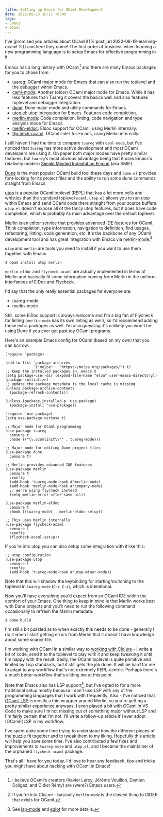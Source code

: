 ```yaml
---
title: Setting up Emacs for OCaml Development
date: 2022-08-23 10:17 +0300
tags:
- Emacs
- OCaml
---
```


I've [promised you articles about OCaml]({% post_url 2022-08-19-learning-ocaml %}) and here they come! The first order of business when learning a new programming language is to setup Emacs for effective programming in it.

Emacs has a long history with OCaml[^1] and there are many Emacs packages for you to chose from:

* [tuareg](https://github.com/ocaml/tuareg):
OCaml major mode for Emacs that can also run the toplevel and the debugger within Emacs.
* [caml-mode](https://github.com/ocaml/caml-mode):
Another (older) OCaml major mode for Emacs. While it has less features than Tuareg it covers the basics well and also features toplevel and debugger integration.
* [dune](https://github.com/ocaml/dune/blob/main/editor-integration/emacs/dune.el): Dune major mode and utility commands for Emacs.
* [utop.el](https://github.com/ocaml-community/utop#integration-with-emacs): utop integration for Emacs. Features code completion.
* [merlin-mode](https://ocaml.github.io/merlin/editor/emacs/): Code completion, linting, code navigation and type analysis mode for Emacs.
* [merlin-eldoc](https://github.com/Khady/merlin-eldoc): Eldoc support for OCaml, using Merlin internally.
* [flycheck-ocaml](https://github.com/flycheck/flycheck-ocaml): OCaml linter for Emacs, using Merlin internally.

I still haven't had the time to compare `tuareg` with `caml-mode`, but I've noticed that `tuareg` has more active development and most OCaml developers
are using it. On paper both major modes have pretty similar features, but `tuareg`'s most obvious advantage being that it uses Emacs's relatively modern
[Simple Minded Indentation Engine](https://www.gnu.org/software/emacs/manual/html_node/elisp/SMIE.html) (aka SMIE).

[Dune](https://dune.build/) is the most popular OCaml build tool these days and `dune.el` provides font-locking for its project files and the ability to run
some dune commands straight from Emacs.

[utop](https://opam.ocaml.org/blog/about-utop/) is a popular OCaml toplevel (REPL) that has a lot more bells and whistles than the standard toplevel `ocaml`. `utop.el` allows you to run utop within Emacs and send OCaml code there straight from your source buffers. `utop.el` doesn't expose all of the fancy utop features, but it does
have code completion, which is probably its main advantage over the default toplevel.

[Merlin](https://ocaml.github.io/merlin/) is an editor service that provides advanced IDE features for OCaml. Think completion, type information, navigation to definition, find usages, refactoring, linting, code generation, etc. It's the backbone of any OCaml development tool and has great integration with Emacs via [merlin-mode](https://ocaml.github.io/merlin/editor/emacs/).[^2]

`utop` and `merlin` are tools you need to install if you want to use them together with Emacs:

```console
$ opam install utop merlin
```

`merlin-eldoc` and `flycheck-ocaml` are actually implemented in terms of Merlin and basically fit some information coming from Merlin in the uniform interfances of ElDoc and Flycheck.

I'd say that the only really essential packages for everyone are:

* tuareg-mode
* merlin-mode

Still, some ElDoc support is always welcome and I'm a big fan of Flycheck for linting (`merlin-mode` has its own linting as well), so I'd recommend adding those extra packages as well. I'm also guessing it's unlikely you won't be using Dune if you ever get past toy OCaml programs.

Here's an example Emacs config for OCaml (based on my own) that you can borrow:

``` emacs-lisp
(require 'package)

(add-to-list 'package-archives
             '("melpa" . "https://melpa.org/packages/") t)
;; keep the installed packages in .emacs.d
(setq package-user-dir (expand-file-name "elpa" user-emacs-directory))
(package-initialize)
;; update the package metadata is the local cache is missing
(unless package-archive-contents
  (package-refresh-contents))

(unless (package-installed-p 'use-package)
  (package-install 'use-package))

(require 'use-package)
(setq use-package-verbose t)

;; Major mode for OCaml programming
(use-package tuareg
  :ensure t
  :mode (("\\.ocamlinit\\'" . tuareg-mode)))

;; Major mode for editing Dune project files
(use-package dune
  :ensure t)

;; Merlin provides advanced IDE features
(use-package merlin
  :ensure t
  :config
  (add-hook 'tuareg-mode-hook #'merlin-mode)
  (add-hook 'merlin-mode-hook #'company-mode)
  ;; we're using flycheck instead
  (setq merlin-error-after-save nil))

(use-package merlin-eldoc
  :ensure t
  :hook ((tuareg-mode) . merlin-eldoc-setup))

;; This uses Merlin internally
(use-package flycheck-ocaml
  :ensure t
  :config
  (flycheck-ocaml-setup))
```

If you're into utop you can also setup some integration with it like this:

``` emacs-lisp
;; utop configuration
(use-package utop
  :ensure t
  :config
  (add-hook 'tuareg-mode-hook #'utop-minor-mode))
```

Note that this will shadow the keybinding for starting/switching to the toplevel in
`tuareg-mode` (`C-c C-z`), which is intentional.

Now you'll have everything you'd expect from an OCaml IDE within the comfort of
your Emacs. One thing to keep in mind is that Merlin works best with Dune
projects and you'll need to run the following command occasionally to refresh
the Merlin metadata:

```console
$ dune build
```

I'm still a bit puzzled as to when exactly this needs to be done - generally I
do it when I start getting errors from Merlin that it doesn't have knowledge
about some source file.

I'm working with OCaml in a similar way to [working with
Clojure](https://docs.cider.mx/cider/usage/cider_mode.html#basic-workflow) - I
write a bit of code, send it to the toplevel to play with it and keep tweaking
it until I'm happy with the result. Sadly, the OCaml toplevel is quite primitive
and limited by Lisp standards, but it still gets the job done. It will be hard
for me to adapt to any workflow that's not extremely REPL-centric. Perhaps there's
a much better workflow that's eliding me at this point.

Note that Emacs also has LSP support[^3], but I've opted to for a more
traditional setup mostly because I don't use LSP with any of the programming
languages that I work with frequently. Also - I've noticed that
[OCaml-LSP](https://github.com/ocaml/ocaml-lsp) is mostly a thin wrapper around
Merlin, so you're getting a pretty similar experience anyways. I even played a
bit with OCaml in VS Code to make sure I'm not missing out of something major
without LSP and I'm fairly certain that I'm not. I'll write a follow-up article
if I ever adopt (OCaml-)LSP in my workflow.

I've spent quite some time trying to understand how the different pieces of the
puzzle fit together and to tweak them to my liking. Hopefully this article will
help you save some time. I've also contributed a few fixes and improvements to
`tuareg-mode` and `utop.el`, and I became the maintainer of the orphaned
`flycheck-ocaml` package.

That's all I have for you today.
I'd love to hear any feedback, tips and tricks you might have about hacking with OCaml in Emacs!

[^1]: I believe OCaml's creators (Xavier Leroy, Jérôme Vouillon, Damien Doligez, and Didier Rémy) are (were?) Emacs users.
[^2]: If you're into Clojure - basically `merlin-mode` is the closest thing to CIDER that exists for OCaml.
[^3]: See [lsp-mode](https://emacs-lsp.github.io/lsp-mode/) and [eglot](https://github.com/joaotavora/eglot) for more details.
